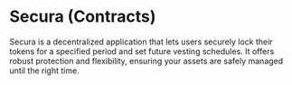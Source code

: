 # Secura (Contracts)
Secura is a decentralized application that lets users securely lock their tokens for a specified period and set future vesting schedules. It offers robust protection and flexibility, ensuring your assets are safely managed until the right time.
